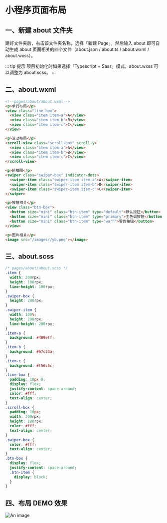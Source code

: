 # 小程序页面布局

## 一、新建 about 文件夹

建好文件夹后，右击该文件夹名称，选择「新建 Page」，然后输入 about 即可自动生成 about 页面相关的四个文件（about.json / about.ts / about.wxml / about.wxss）。

::: tip 提示
项目初始化时如果选择「Typescript + Sass」模式，about.wxss 可以调整为 about.scss。
:::

## 二、about.wxml

```html
<!--pages/about/about.wxml-->
<p>单行布局</p>
<view class="line-box">
  <view class="item item-a">A</view>
  <view class="item item-b">B</view>
  <view class="item item-c">C</view>
</view>

<p>滚动布局</p>
<scroll-view class="scroll-box" scroll-y>
  <view class="item item-a">A</view>
  <view class="item item-b">B</view>
  <view class="item item-c">C</view>
</scroll-view>

<p>轮播图</p>
<swiper class="swiper-box" indicator-dots>
  <swiper-item class="swiper-item item-a">A</swiper-item>
  <swiper-item class="swiper-item item-b">B</swiper-item>
  <swiper-item class="swiper-item item-c">C</swiper-item>
</swiper>

<p>按钮相关</p>
<view class="btn-box">
  <button size="mini" class="btn-item" type="default">默认按钮</button>
  <button size="mini" class="btn-item" type="primary">主色调按钮</button>
  <button size="mini" class="btn-item" type="warn">警告按钮</button>
</view>

<p>图片相关</p>
<image src="/images//yb.png"></image>
```

## 三、about.scss

```scss
/* pages/about/about.scss */
.item {
  width: 200rpx;
  height: 100rpx;
  line-height: 100rpx;
}
.swiper-box {
  height: 200rpx;
}
.swiper-item {
  width: 100%;
  height: 200rpx;
  line-height: 200rpx;
}
.item-a {
  background: #409eff;
}
.item-b {
  background: #67c23a;
}
.item-c {
  background: #f56c6c;
}
.line-box {
  padding: 10px 0;
  display: flex;
  justify-content: space-around;
  color: #fff;
  text-align: center;
}
.scroll-box {
  padding: 10px;
  width: 200rpx;
  height: 180rpx;
  color: #fff;
  text-align: center;
}
.swiper-box {
  color: #fff;
  text-align: center;
}
.btn-box {
  display: flex;
  justify-content: space-around;
  .btn-item {
    display: block;
  }
}
```

## 四、布局 DEMO 效果

![An image](/images/mp/mp_layout.png)
